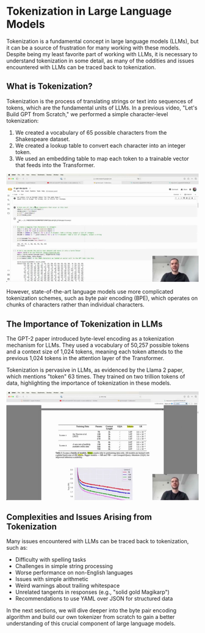 #  Tokenization in Large Language Models

Tokenization is a fundamental concept in large language models (LLMs), but it can be a source of frustration for many working with these models. Despite being my least favorite part of working with LLMs, it is necessary to understand tokenization in some detail, as many of the oddities and issues encountered with LLMs can be traced back to tokenization.

## What is Tokenization?

Tokenization is the process of translating strings or text into sequences of tokens, which are the fundamental units of LLMs. In a previous video, "Let's Build GPT from Scratch," we performed a simple character-level tokenization:

1. We created a vocabulary of 65 possible characters from the Shakespeare dataset.
2. We created a lookup table to convert each character into an integer token.
3. We used an embedding table to map each token to a trainable vector that feeds into the Transformer.

<img src="00060.jpg"/>

However, state-of-the-art language models use more complicated tokenization schemes, such as byte pair encoding (BPE), which operates on chunks of characters rather than individual characters.

## The Importance of Tokenization in LLMs

The GPT-2 paper introduced byte-level encoding as a tokenization mechanism for LLMs. They used a vocabulary of 50,257 possible tokens and a context size of 1,024 tokens, meaning each token attends to the previous 1,024 tokens in the attention layer of the Transformer.

Tokenization is pervasive in LLMs, as evidenced by the Llama 2 paper, which mentions "token" 63 times. They trained on two trillion tokens of data, highlighting the importance of tokenization in these models.

<img src="00240.jpg"/>

## Complexities and Issues Arising from Tokenization

Many issues encountered with LLMs can be traced back to tokenization, such as:

- Difficulty with spelling tasks
- Challenges in simple string processing
- Worse performance on non-English languages
- Issues with simple arithmetic
- Weird warnings about trailing whitespace
- Unrelated tangents in responses (e.g., "solid gold Magikarp")
- Recommendations to use YAML over JSON for structured data

In the next sections, we will dive deeper into the byte pair encoding algorithm and build our own tokenizer from scratch to gain a better understanding of this crucial component of large language models.

